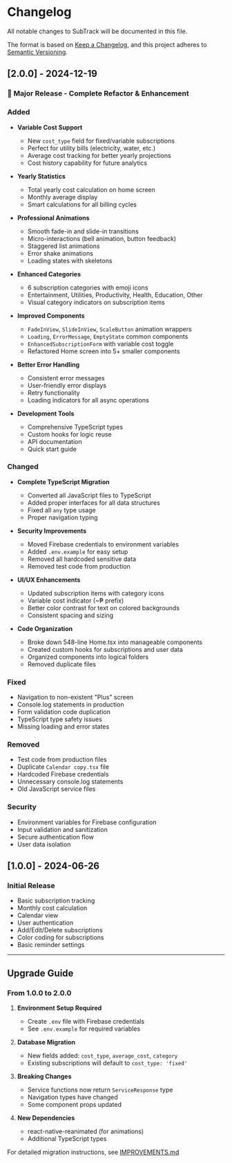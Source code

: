 # Changelog

All notable changes to SubTrack will be documented in this file.

The format is based on [Keep a Changelog](https://keepachangelog.com/en/1.0.0/),
and this project adheres to [Semantic Versioning](https://semver.org/spec/v2.0.0.html).

## [2.0.0] - 2024-12-19

### 🎉 Major Release - Complete Refactor & Enhancement

### Added
- **Variable Cost Support** 
  - New `cost_type` field for fixed/variable subscriptions
  - Perfect for utility bills (electricity, water, etc.)
  - Average cost tracking for better yearly projections
  - Cost history capability for future analytics

- **Yearly Statistics**
  - Total yearly cost calculation on home screen
  - Monthly average display
  - Smart calculations for all billing cycles

- **Professional Animations**
  - Smooth fade-in and slide-in transitions
  - Micro-interactions (bell animation, button feedback)
  - Staggered list animations
  - Error shake animations
  - Loading states with skeletons

- **Enhanced Categories**
  - 6 subscription categories with emoji icons
  - Entertainment, Utilities, Productivity, Health, Education, Other
  - Visual category indicators on subscription items

- **Improved Components**
  - `FadeInView`, `SlideInView`, `ScaleButton` animation wrappers
  - `Loading`, `ErrorMessage`, `EmptyState` common components
  - `EnhancedSubscriptionForm` with variable cost toggle
  - Refactored Home screen into 5+ smaller components

- **Better Error Handling**
  - Consistent error messages
  - User-friendly error displays
  - Retry functionality
  - Loading indicators for all async operations

- **Development Tools**
  - Comprehensive TypeScript types
  - Custom hooks for logic reuse
  - API documentation
  - Quick start guide

### Changed
- **Complete TypeScript Migration**
  - Converted all JavaScript files to TypeScript
  - Added proper interfaces for all data structures
  - Fixed all `any` type usage
  - Proper navigation typing

- **Security Improvements**
  - Moved Firebase credentials to environment variables
  - Added `.env.example` for easy setup
  - Removed all hardcoded sensitive data
  - Removed test code from production

- **UI/UX Enhancements**
  - Updated subscription items with category icons
  - Variable cost indicator (~₱ prefix)
  - Better color contrast for text on colored backgrounds
  - Consistent spacing and sizing

- **Code Organization**
  - Broke down 548-line Home.tsx into manageable components
  - Created custom hooks for subscriptions and user data
  - Organized components into logical folders
  - Removed duplicate files

### Fixed
- Navigation to non-existent "Plus" screen
- Console.log statements in production
- Form validation code duplication
- TypeScript type safety issues
- Missing loading and error states

### Removed
- Test code from production files
- Duplicate `Calendar copy.tsx` file
- Hardcoded Firebase credentials
- Unnecessary console.log statements
- Old JavaScript service files

### Security
- Environment variables for Firebase configuration
- Input validation and sanitization
- Secure authentication flow
- User data isolation

## [1.0.0] - 2024-06-26

### Initial Release
- Basic subscription tracking
- Monthly cost calculation
- Calendar view
- User authentication
- Add/Edit/Delete subscriptions
- Color coding for subscriptions
- Basic reminder settings

---

## Upgrade Guide

### From 1.0.0 to 2.0.0

1. **Environment Setup Required**
   - Create `.env` file with Firebase credentials
   - See `.env.example` for required variables

2. **Database Migration**
   - New fields added: `cost_type`, `average_cost`, `category`
   - Existing subscriptions will default to `cost_type: 'fixed'`

3. **Breaking Changes**
   - Service functions now return `ServiceResponse` type
   - Navigation types have changed
   - Some component props updated

4. **New Dependencies**
   - react-native-reanimated (for animations)
   - Additional TypeScript types

For detailed migration instructions, see [IMPROVEMENTS.md](IMPROVEMENTS.md)